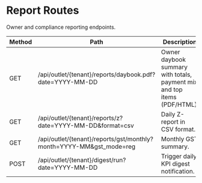 # Report Routes

Owner and compliance reporting endpoints.

| Method | Path | Description |
|--------|------|-------------|
| GET | /api/outlet/{tenant}/reports/daybook.pdf?date=YYYY-MM-DD | Owner daybook summary with totals, payment mix and top items (PDF/HTML). |
| GET | /api/outlet/{tenant}/reports/z?date=YYYY-MM-DD&format=csv | Daily Z-report in CSV format. |
| GET | /api/outlet/{tenant}/reports/gst/monthly?month=YYYY-MM&gst_mode=reg | Monthly GST summary. |
| POST | /api/outlet/{tenant}/digest/run?date=YYYY-MM-DD | Trigger daily KPI digest notification. |
